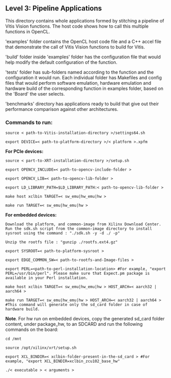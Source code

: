 ## Level 3: Pipeline Applications

This directory contains whole applications formed by stitching a pipeline of Vitis Vision functions. The host code shows how to call this multiple functions in OpenCL.

'examples' folder contains the OpenCL host code file and a C++ accel file that demonstrate the call of Vitis Vision functions to build for Vitis.

'build' folder inside 'examples' folder has the configuration file that would help modify the default configuration of the function.

'tests' folder has sub-folders named according to the function and the configuration it would run. Each individual folder has Makefiles and config files that would perform software emulation, hardware emulation and hardware build of the corresponding function in examples folder, based on the 'Board' the user selects.

'benchmarks' directory has applications ready to build that give out their performance comparison against other architectures.

### Commands to run:

    source < path-to-Vitis-installation-directory >/settings64.sh

    export DEVICE=< path-to-platform-directory >/< platform >.xpfm

**For PCIe devices:**

    source < part-to-XRT-installation-directory >/setup.sh
	
	export OPENCV_INCLUDE=< path-to-opencv-include-folder >

	export OPENCV_LIB=< path-to-opencv-lib-folder >
	
	export LD_LIBRARY_PATH=$LD_LIBRARY_PATH:< path-to-opencv-lib-folder >

    make host xclbin TARGET=< sw_emu|hw_emu|hw >

    make run TARGET=< sw_emu|hw_emu|hw >

**For embedded devices:**

	Download the platform, and common-image from Xilinx Download Center. Run the sdk.sh script from the common-image directory to install sysroot using the command : "./sdk.sh -y -d ./ -p"
	
	Unzip the rootfs file : "gunzip ./rootfs.ext4.gz"

    export SYSROOT=< path-to-platform-sysroot >
	
	export EDGE_COMMON_SW=< path-to-rootfs-and-Image-files >

	export PERL=<path-to-perl-installation-location> #For example, "export PERL=/usr/bin/perl". Please make sure that Expect.pm package is available in your Perl installation.

    make host xclbin TARGET=< sw_emu|hw_emu|hw > HOST_ARCH=< aarch32 | aarch64 >

    make run TARGET=< sw_emu|hw_emu|hw > HOST_ARCH=< aarch32 | aarch64 > #This command will generate only the sd_card folder in case of hardware build.

**Note**. For hw run on embedded devices, copy the generated sd_card folder content, under package_hw, to an SDCARD and run the following commands on the board:

    cd /mnt
    
    source /opt/xilinx/xrt/setup.sh
	   
    export XCL_BINDIR=< xclbin-folder-present-in-the-sd_card > #For example, "export XCL_BINDIR=xclbin_zcu102_base_hw"
	   
    ./< executable > < arguments >
